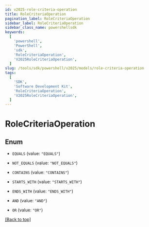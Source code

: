 ```yaml
---
id: v2025-role-criteria-operation
title: RoleCriteriaOperation
pagination_label: RoleCriteriaOperation
sidebar_label: RoleCriteriaOperation
sidebar_class_name: powershellsdk
keywords:
  [
    'powershell',
    'PowerShell',
    'sdk',
    'RoleCriteriaOperation',
    'V2025RoleCriteriaOperation',
  ]
slug: /tools/sdk/powershell/v2025/models/role-criteria-operation
tags:
  [
    'SDK',
    'Software Development Kit',
    'RoleCriteriaOperation',
    'V2025RoleCriteriaOperation',
  ]
---
```


# RoleCriteriaOperation

## Enum

- `EQUALS` (value: `"EQUALS"`)

- `NOT_EQUALS` (value: `"NOT_EQUALS"`)

- `CONTAINS` (value: `"CONTAINS"`)

- `STARTS_WITH` (value: `"STARTS_WITH"`)

- `ENDS_WITH` (value: `"ENDS_WITH"`)

- `AND` (value: `"AND"`)

- `OR` (value: `"OR"`)

[[Back to top]](#)
